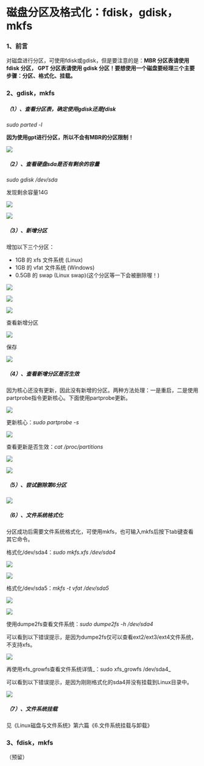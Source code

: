 # 磁盘分区及格式化：fdisk，gdisk，mkfs

### 1、前言

对磁盘进行分区，可使用fdisk或gdisk，但是要注意的是：**MBR 分区表请使用 fdisk 分区， GPT 分区表请使用 gdisk 分区！要想使用一个磁盘要经理三个主要步骤：分区、格式化、挂载。**

### 2、gdisk，mkfs

##### （1）、查看分区表，确定使用gdisk还是fdisk

_sudo parted -l_

**因为使用gpt进行分区，所以不会有MBR的分区限制！**

![](/assets/查看分区表.png)

##### （2）、查看硬盘sda是否有剩余的容量

_sudo gdisk /dev/sda_

发现剩余容量14G

![](/assets/查看剩余容量.png)

![](/assets/查看剩余容量2.png)

##### （3）、新增分区

增加以下三个分区：

* 1GB 的 xfs 文件系统 \(Linux\)
* 1GB 的 vfat 文件系统 \(Windows\)
* 0.5GB 的 swap \(Linux swap\)\(这个分区等一下会被删除喔！\)

![](/assets/新增分区1.png)

![](/assets/新增分区2.png)

![](/assets/新增分区3.png)

查看新增分区

![](/assets/查看新增分区.png)

保存

![](/assets/写入分区.png)

##### （4）、查看新增分区是否生效

因为核心还没有更新，因此没有新增的分区。两种方法处理：一是重启，二是使用partprobe指令更新核心。下面使用partprobe更新。

![](/assets/查看新增分区是否生效.png)

更新核心：_sudo partprobe -s_

![](/assets/打印分区号.png)

查看更新是否生效：_cat /proc/partitions_

![](/assets/查看更新是否生效.png)

![](/assets/查看更新是否生效2.png)

##### （5）、尝试删除第6分区

![](/assets/删除分区.png)

##### （6）、文件系统格式化

分区成功后需要文件系统格式化，可使用mkfs，也可输入mkfs后按下tab键查看其它命令。

格式化/dev/sda4：_sudo mkfs.xfs /dev/sda4_

![](/assets/格式化sda4.png)

![](/assets/格式化sda4-2.png)

格式化/dev/sda5：_mkfs -t vfat /dev/sda5_

![](/assets/格式化sda5.png)

![](/assets/格式化sda5-2.png)

使用dumpe2fs查看文件系统：_sudo dumpe2fs -h /dev/sda4_

可以看到以下错误提示，是因为dumpe2fs仅可以查看ext2/ext3/ext4文件系统，不支持xfs。

![](/assets/dumpe2fs错误提示.png)

再使用xfs\_growfs查看文件系统详情_：sudo xfs\_growfs /dev/sda4_

可以看到以下错误提示，是因为刚刚格式化的sda4并没有挂载到Linux目录中。

![](/assets/xfs_growfs错误提示.png)

##### （7）、文件系统挂载

见《Linux磁盘与文件系统》第六篇《6.文件系统挂载与卸载》

### 3、fdisk，mkfs

（预留）

